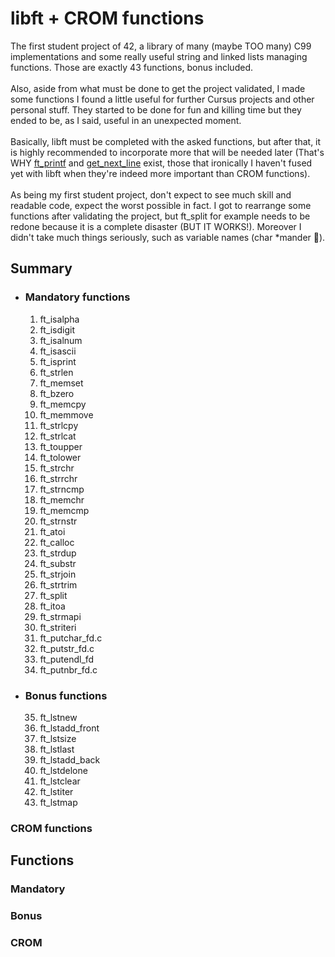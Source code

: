 # libft + CROM functions
The first student project of 42, a library of many (maybe TOO many) C99 implementations and some really useful string and linked lists managing functions.
Those are exactly 43 functions, bonus included. <br> <br>
Also, aside from what must be done to get the project validated, I made some functions I found a little useful for further Cursus 
projects and other personal stuff.
They started to be done for fun and killing time but they ended to be, as I said, useful in an unexpected moment. <br> <br>
Basically, libft must be completed with the asked functions, but after that, it is highly recommended to incorporate more that 
will be needed later (That's WHY [ft_printf](https://github.com/prando-a/42Cursus/tree/master/ft_printf) and 
[get_next_line](https://github.com/prando-a/42Cursus/tree/master/get_next_line) exist, those that ironically I haven't fused yet with libft when they're indeed more important than CROM functions). <br> <br>
As being my first student project, don't expect to see much skill and readable code, expect the worst possible in fact. I got to rearrange some functions after validating the project, but ft_split for example needs to be redone because it is a complete disaster (BUT IT WORKS!).
Moreover I didn't take much things seriously, such as variable names (char *mander 🙂).
## Summary
* ### Mandatory functions
  1. ft_isalpha
  2. ft_isdigit
  3. ft_isalnum
  4. ft_isascii
  5. ft_isprint
  6. ft_strlen
  7. ft_memset
  8. ft_bzero
  9. ft_memcpy
  10. ft_memmove
  11. ft_strlcpy
  12. ft_strlcat
  13. ft_toupper
  14. ft_tolower
  15. ft_strchr
  16. ft_strrchr
  17. ft_strncmp
  18. ft_memchr
  19. ft_memcmp
  20. ft_strnstr
  21. ft_atoi
  22. ft_calloc
  23. ft_strdup
  24. ft_substr
  25. ft_strjoin
  26. ft_strtrim
  27. ft_split
  28. ft_itoa
  29. ft_strmapi
  30. ft_striteri
  31. ft_putchar_fd.c
  32. ft_putstr_fd.c
  33. ft_putendl_fd
  34. ft_putnbr_fd.c
* ### Bonus functions
  35. ft_lstnew
  36. ft_lstadd_front
  37. ft_lstsize
  38. ft_lstlast
  39. ft_lstadd_back
  40. ft_lstdelone
  41. ft_lstclear
  42. ft_lstiter
  43. ft_lstmap
### CROM functions
	
## Functions
### Mandatory
### Bonus
### CROM
